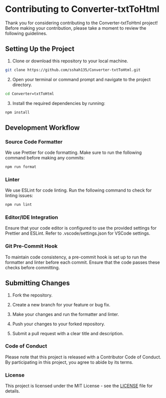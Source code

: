 # Contributing to Converter-txtToHtml

Thank you for considering contributing to the Converter-txtToHtml project! Before making your contribution, please take a moment to review the following guidelines.

## Setting Up the Project

1. Clone or download this repository to your local machine.

```bash
git clone https://github.com/sshah135/Converter-txtToHtml.git
```

2. Open your terminal or command prompt and navigate to the project directory.

```bash
cd Converter=txtToHtml
```

3. Install the required dependencies by running:

```bash
npm install
```

## Development Workflow

### Source Code Formatter

We use Prettier for code formatting. Make sure to run the following command before making any commits:

```bash
npm run format
```

### Linter

We use ESLint for code linting. Run the following command to check for linting issues:

```bash
npm run lint
```

### Editor/IDE Integration

Ensure that your code editor is configured to use the provided settings for Prettier and ESLint. Refer to .vscode/settings.json for VSCode settings.

### Git Pre-Commit Hook

To maintain code consistency, a pre-commit hook is set up to run the formatter and linter before each commit. Ensure that the code passes these checks before committing.

## Submitting Changes

1. Fork the repository.

2. Create a new branch for your feature or bug fix.

3. Make your changes and run the formatter and linter.

4. Push your changes to your forked repository.

5. Submit a pull request with a clear title and description.

### Code of Conduct

Please note that this project is released with a Contributor Code of Conduct. By participating in this project, you agree to abide by its terms.

### License

This project is licensed under the MIT License - see the [LICENSE](LICENSE) file for details.
